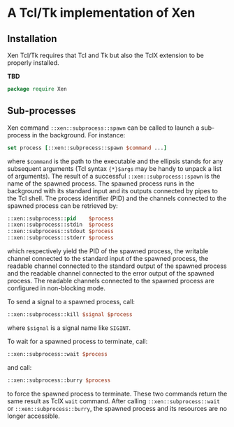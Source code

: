 # A Tcl/Tk implementation of Xen



## Installation

Xen Tcl/Tk requires that Tcl and Tk but also the TclX extension to be properly
installed.

**TBD**

```.tcl
package require Xen
```


## Sub-processes

Xen command `::xen::subprocess::spawn` can be called to launch a sub-process in
the background.  For instance:

```.tcl
set process [::xen::subprocess::spawn $command ...]
```

where `$command` is the path to the executable and the ellipsis stands for any
subsequent arguments (Tcl syntax `{*}$args` may be handy to unpack a list of
arguments).  The result of a successful `::xen::subprocess::spawn` is the name
of the spawned process.  The spawned process runs in the background with its
standard input and its outputs connected by pipes to the Tcl shell.  The
process identifier (PID) and the channels connected to the spawned process can
be retrieved by:

```.tcl
::xen::subprocess::pid    $process
::xen::subprocess::stdin  $process
::xen::subprocess::stdout $process
::xen::subprocess::stderr $process
```

which respectively yield the PID of the spawned process, the writable channel
connected to the standard input of the spawned process, the readable channel
connected to the standard output of the spawned process and the readable
channel connected to the error output of the spawned process.  The readable
channels connected to the spawned process are configured in non-blocking mode.

To send a signal to a spawned process, call:

```.tcl
::xen::subprocess::kill $signal $process
```

where `$signal` is a signal name like `SIGINT`.

To wait for a spawned process to terminate, call:

```.tcl
::xen::subprocess::wait $process
```

and call:

```.tcl
::xen::subprocess::burry $process
```

to force the spawned process to terminate.  These two commands return the same
result as TclX `wait` command.  After calling `::xen::subprocess::wait` or
`::xen::subprocess::burry`, the spawned process and its resources are no longer
accessible.
